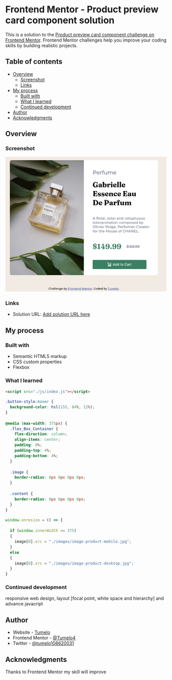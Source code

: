 # Frontend Mentor - Product preview card component solution

This is a solution to the [Product preview card component challenge on Frontend Mentor](https://www.frontendmentor.io/challenges/product-preview-card-component-GO7UmttRfa). Frontend Mentor challenges help you improve your coding skills by building realistic projects. 

## Table of contents

- [Overview](#overview)
  - [Screenshot](#screenshot)
  - [Links](#links)
- [My process](#my-process)
  - [Built with](#built-with)
  - [What I learned](#what-i-learned)
  - [Continued development](#continued-development)
- [Author](#author)
- [Acknowledgments](#acknowledgments)


## Overview

### Screenshot

![](./screenshot/Product_preview_card.png)


### Links

- Solution URL: [Add solution URL here](https://www.frontendmentor.io/challenges/product-preview-card-component-GO7UmttRfa/hub/product-preview-card-WP7iOVvte9)


## My process

### Built with

- Semantic HTML5 markup
- CSS custom properties
- Flexbox

### What I learned

```html
<script src="./js/index.js"></script>
```
```css
.button-style:hover {
  background-color: hsl(155, 84%, 12%);
}

@media (max-width: 375px) {
  .flex_Box_Container {
    flex-direction: column;
    align-items: center;
    padding: 0%;
    padding-top: 4%;
    padding-bottom: 4%;
  }

  .image {
    border-radius: 8px 8px 0px 0px;
  }

  .content {
    border-radius: 0px 0px 8px 8px;
  }
}
```
```js
window.onresize = () => {
    
  if (window.innerWidth <= 375)
  {
    image[0].src = "./images/image-product-mobile.jpg";
  }
  else
  {
    image[0].src = "./images/image-product-desktop.jpg";
  }
}
```

### Continued development

responsive web design, layout [focal point, white space and hierarchy] and advance javacript


## Author

- Website - [Tumelo](https://github.com/Tumelo4)
- Frontend Mentor - [@Tumelo4](https://www.frontendmentor.io/profile/Tumelo4)
- Twitter - [@tumelo108620031](https://www.twitter.com/tumelo108620031)


## Acknowledgments

Thanks to Frontend Mentor my skill will improve
